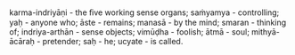 karma-indriyāṇi - the ﬁve working sense organs; saṁyamya - controlling; yaḥ - anyone who; āste - remains; manasā - by the mind; smaran - thinking of; indriya-arthān - sense objects; vimūḍha - foolish; ātmā - soul; mithyā-ācāraḥ - pretender; saḥ - he; ucyate - is called.